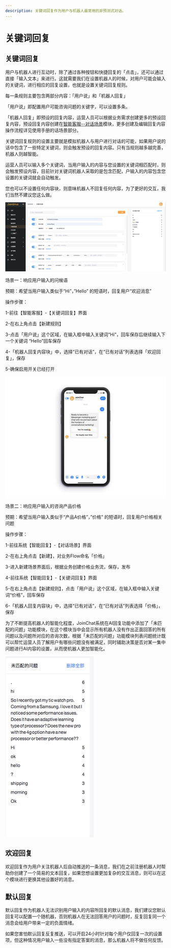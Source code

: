 ```yaml
---
description: 关键词回复作为用户与机器人最常用的非预测式对话。
---
```


# 关键词回复

## 关键词回复

用户与机器人进行互动时，除了通过各种按钮和快捷回复的「点击」，还可以通过直接「输入文本」来进行。这就需要我们在设置机器人的时候，对用户可能会输入的关键词，进行相应的回复设置，也就是设置关键词回复规则。

每一条规则主要包含两部分内容：「用户说」和「机器人回复」

「用户说」即配置用户可能咨询问题的关键字，可以设置多条。

「机器人回复」即预设的回复内容，运营人员可以根据业务需求创建更多的预设回复内容，预设回复内容创建在[智能客服--对话场景](xiao-xi-guan-li.md)模块，更多创建及编辑回复内容操作流程详见使用手册的话场景部分。

关键词回复规则的设置主要就是模拟机器人与用户进行对话的可能，如果用户说的话中包含了一些特定关键词，则会触发预设的回复内容。只有当规则越多越完善，机器人则越智能。

运营人员可以输入多个关键词，当用户输入的内容与您设置的关键词相匹配时，则会触发预设内容，目前针对关键词机器人采取的是包含匹配，户输入的内容包含您设置的关键词就会自动触发。

您也可以不设置任何内容块，则意味机器人不回复任何内容，为了更好的交互，我们当然不建议您这么做。

![&#x5173;&#x952E;&#x8BCD;&#x56DE;&#x590D;](../.gitbook/assets/image%20%28193%29.png)

场景一：响应用户输入的问候语

预期：希望当用户输入类似于“Hi”，”Hello” 的短语时，回复用户“欢迎消息”

操作步骤：

1-前往【智能客服】-【关键词回复】界面

2-在右上角点击【新建规则】

3-点击「用户说」这个区域，在输入框中输入关键词“Hi”，回车保存后继续输入下一个关键词 “Hello”回车保存 

4-「机器人回复内容块」中，选择“已有对话”，在“已有对话”列表选择「欢迎回复」，保存 

5-确保启用开关已经打开

![&#x793A;&#x4F8B;&#x56FE;](../.gitbook/assets/image%20%28137%29.png)

场景二：响应用户输入的咨询产品价格

预期：希望当用户输入类似于“产品A价格”，”价格” 的短语时，回复用户价格相关问题

操作步骤：

1-前往系统【智能回复】-【对话场景】界面

2-在右上角点击【新建】，对业务Flow命名「价格」

3-进入新建场景界面后，根据业务创建价格业务流，保存，发布

4-前往系统【智能回复】-【关键词回复】界面

5-在右上角点击【新建规则】，点击「用户说」这个区域，在输入框中输入关键词“价格”，回车保存

6-「机器人回复内容块」中，选择“已有对话”，在“已有对话”列表选择「价格」，保存

为了不断提高机器人的智能化程度，JoinChat系统在AI回复功能中添加了「未匹配的问题」功能模块，在这个模块当中会显示所有机器人没有作出正面回答的所有问题以及问题所对应的咨询次数，根据「未匹配的问题」功能模块列表问题统计既可以帮忙运营人员了解用户有哪些问题没有被满足，同时辅助决策是否对某一集中问题进行AI内容的设置，从而使机器人更加智能化。

![&#x672A;&#x5339;&#x914D;&#x95EE;&#x9898;](../.gitbook/assets/image%20%281%29.png)

## 欢迎回复

欢迎回复作为用户关注机器人后自动推送的一条消息，我们在之前注册机器人时帮助你创建了一个简易的文本回复，如果您想设置更加复杂的交互消息，则可以在这个模块进行更换其他设置好的消息。

## 默认回复

默认回复作为机器人无法识别用户输入的内容所回复的默认消息，我们建议您默认回复可以配置一个随机器，否则机器人在无法回答用户的问题时，反复回复同一个消息会给用户带来一定的负面情绪。

如果您害怕默认回复反复推送，可以开启24小时针对每个用户仅回复一次的设置项，但这种情况用户输入一些没有指定答案的消息，那么机器人将不做任何反馈。



